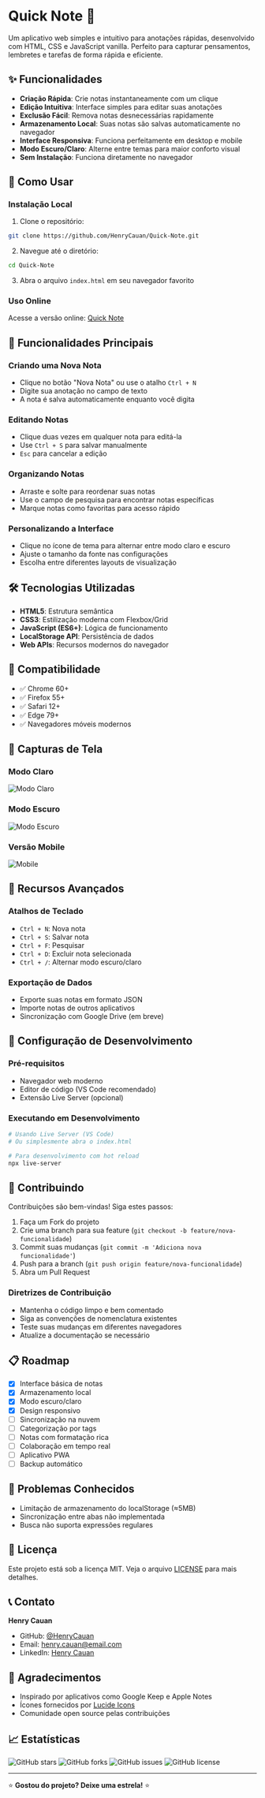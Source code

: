 # Quick Note 📝

Um aplicativo web simples e intuitivo para anotações rápidas, desenvolvido com HTML, CSS e JavaScript vanilla. Perfeito para capturar pensamentos, lembretes e tarefas de forma rápida e eficiente.

## ✨ Funcionalidades

- **Criação Rápida**: Crie notas instantaneamente com um clique
- **Edição Intuitiva**: Interface simples para editar suas anotações
- **Exclusão Fácil**: Remova notas desnecessárias rapidamente
- **Armazenamento Local**: Suas notas são salvas automaticamente no navegador
- **Interface Responsiva**: Funciona perfeitamente em desktop e mobile
- **Modo Escuro/Claro**: Alterne entre temas para maior conforto visual
- **Sem Instalação**: Funciona diretamente no navegador

## 🚀 Como Usar

### Instalação Local

1. Clone o repositório:
```bash
git clone https://github.com/HenryCauan/Quick-Note.git
```

2. Navegue até o diretório:
```bash
cd Quick-Note
```

3. Abra o arquivo `index.html` em seu navegador favorito

### Uso Online

Acesse a versão online: [Quick Note](quick-note-tan.vercel.app)

## 🎯 Funcionalidades Principais

### Criando uma Nova Nota
- Clique no botão "Nova Nota" ou use o atalho `Ctrl + N`
- Digite sua anotação no campo de texto
- A nota é salva automaticamente enquanto você digita

### Editando Notas
- Clique duas vezes em qualquer nota para editá-la
- Use `Ctrl + S` para salvar manualmente
- `Esc` para cancelar a edição

### Organizando Notas
- Arraste e solte para reordenar suas notas
- Use o campo de pesquisa para encontrar notas específicas
- Marque notas como favoritas para acesso rápido

### Personalizando a Interface
- Clique no ícone de tema para alternar entre modo claro e escuro
- Ajuste o tamanho da fonte nas configurações
- Escolha entre diferentes layouts de visualização

## 🛠️ Tecnologias Utilizadas

- **HTML5**: Estrutura semântica
- **CSS3**: Estilização moderna com Flexbox/Grid
- **JavaScript (ES6+)**: Lógica de funcionamento
- **LocalStorage API**: Persistência de dados
- **Web APIs**: Recursos modernos do navegador

## 📱 Compatibilidade

- ✅ Chrome 60+
- ✅ Firefox 55+
- ✅ Safari 12+
- ✅ Edge 79+
- ✅ Navegadores móveis modernos

## 🎨 Capturas de Tela

### Modo Claro
![Modo Claro](./screenshots/light-mode.png)

### Modo Escuro
![Modo Escuro](./screenshots/dark-mode.png)

### Versão Mobile
![Mobile](./screenshots/mobile-view.png)

## 🚀 Recursos Avançados

### Atalhos de Teclado
- `Ctrl + N`: Nova nota
- `Ctrl + S`: Salvar nota
- `Ctrl + F`: Pesquisar
- `Ctrl + D`: Excluir nota selecionada
- `Ctrl + /`: Alternar modo escuro/claro

### Exportação de Dados
- Exporte suas notas em formato JSON
- Importe notas de outros aplicativos
- Sincronização com Google Drive (em breve)

## 🔧 Configuração de Desenvolvimento

### Pré-requisitos
- Navegador web moderno
- Editor de código (VS Code recomendado)
- Extensão Live Server (opcional)


### Executando em Desenvolvimento
```bash
# Usando Live Server (VS Code)
# Ou simplesmente abra o index.html

# Para desenvolvimento com hot reload
npx live-server
```

## 🤝 Contribuindo

Contribuições são bem-vindas! Siga estes passos:

1. Faça um Fork do projeto
2. Crie uma branch para sua feature (`git checkout -b feature/nova-funcionalidade`)
3. Commit suas mudanças (`git commit -m 'Adiciona nova funcionalidade'`)
4. Push para a branch (`git push origin feature/nova-funcionalidade`)
5. Abra um Pull Request

### Diretrizes de Contribuição

- Mantenha o código limpo e bem comentado
- Siga as convenções de nomenclatura existentes
- Teste suas mudanças em diferentes navegadores
- Atualize a documentação se necessário

## 📋 Roadmap

- [x] Interface básica de notas
- [x] Armazenamento local
- [x] Modo escuro/claro
- [x] Design responsivo
- [ ] Sincronização na nuvem
- [ ] Categorização por tags
- [ ] Notas com formatação rica
- [ ] Colaboração em tempo real
- [ ] Aplicativo PWA
- [ ] Backup automático

## 🐛 Problemas Conhecidos

- Limitação de armazenamento do localStorage (≈5MB)
- Sincronização entre abas não implementada
- Busca não suporta expressões regulares

## 📄 Licença

Este projeto está sob a licença MIT. Veja o arquivo [LICENSE](LICENSE) para mais detalhes.

## 📞 Contato

**Henry Cauan**
- GitHub: [@HenryCauan](https://github.com/HenryCauan)
- Email: henry.cauan@email.com
- LinkedIn: [Henry Cauan](https://linkedin.com/in/henrycauan)

## 🙏 Agradecimentos

- Inspirado por aplicativos como Google Keep e Apple Notes
- Ícones fornecidos por [Lucide Icons](https://lucide.dev)
- Comunidade open source pelas contribuições

## 📈 Estatísticas

![GitHub stars](https://img.shields.io/github/stars/HenryCauan/Quick-Note?style=social)
![GitHub forks](https://img.shields.io/github/forks/HenryCauan/Quick-Note?style=social)
![GitHub issues](https://img.shields.io/github/issues/HenryCauan/Quick-Note)
![GitHub license](https://img.shields.io/github/license/HenryCauan/Quick-Note)

---

⭐ **Gostou do projeto? Deixe uma estrela!** ⭐
